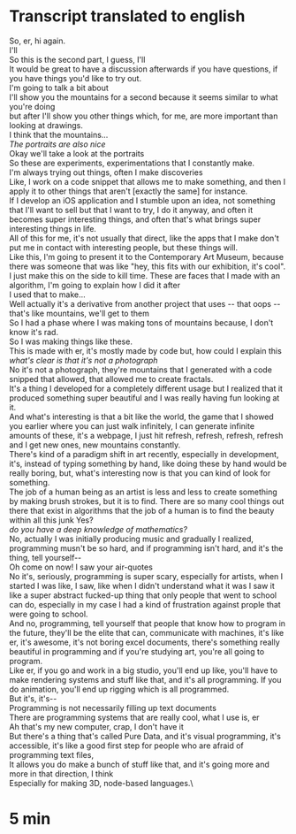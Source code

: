 # Transcript translated to english #

So, er, hi again.\
I'll\
So this is the second part, I guess, I'll\
It would be great to have a discussion afterwards if you have questions, if you have things you'd like to try out.\
I'm going to talk a bit about\
I'll show you the mountains for a second because it seems similar to what you're doing\
but after I'll show you other things which, for me, are more important than looking at drawings.\
I think that the mountains...\
*The portraits are also nice*\
Okay we'll take a look at the portraits\
So these are experiments, experimentations that I constantly make.\
I'm always trying out things, often I make discoveries\
Like, I work on a code snippet that allows me to make something, and then I apply it to other things that aren't [exactly the same] for instance.\
If I develop an iOS application and I stumble upon an idea, not something that I'll want to sell but that I want to try, I do it anyway, and often it becomes super interesting things, and often that's what brings super interesting things in life.\
All of this for me, it's not usually that direct, like the apps that I make don't put me in contact with interesting people, but these things will.\
Like this, I'm going to present it to the Contemporary Art Museum, because there was someone that was like "hey, this fits with our exhibition, it's cool". I just make this on the side to kill time.
These are faces that I made with an algorithm, I'm going to explain how I did it after\
I used that to make...\
Well actually it's a derivative from another project that uses -- that oops -- that's like mountains, we'll get to them\
So I had a phase where I was making tons of mountains because, I don't know it's rad.\
So I was making things like these.\
This is made with er, it's mostly made by code but, how could I explain this\
*what's clear is that it's not a photograph*\
No it's not a photograph, they're mountains that I generated with a code snipped that allowed, that allowed me to create fractals.\
It's a thing I developed for a completely different usage but I realized that it produced something super beautiful and I was really having fun looking at it.\
And what's interesting is that a bit like the world, the game that I showed you earlier where you can just walk infinitely, I can generate infinite amounts of these, it's a webpage, I just hit refresh, refresh, refresh, refresh and I get new ones, new mountains constantly.\
There's kind of a paradigm shift in art recently, especially in development, it's, instead of typing something by hand, like doing these by hand would be really boring, but, what's interesting now is that you can kind of look for something.\
The job of a human being as an artist is less and less to create something by making brush strokes, but it is to find.
There are so many cool things out there that exist in algorithms that the job of a human is to find the beauty within all this junk
Yes?\
*do you have a deep knowledge of mathematics?*\
No, actually I was initially producing music and gradually I realized, programming musn't be so hard, and if programming isn't hard, and it's the thing, tell yourself--\
Oh come on now! I saw your air-quotes\
No it's, seriously, programming is super scary, especially for artists, when I started I was like, I saw, like when I didn't understand what it was I saw it like a super abstract fucked-up thing that only people that went to school can do, especially in my case I had a kind of frustration against prople that were going to school.\
And no, programming, tell yourself that people that know how to program in the future, they'll be the elite that can, communicate with machines, it's like er, it's awesome, it's not boring excel documents, there's something really beautiful in programming and if you're studying art, you're all going to program.\
Like er, if you go and work in a big studio, you'll end up like, you'll have to make rendering systems and stuff like that, and it's all programming. If you do animation, you'll end up rigging which is all programmed.\
But it's, it's--\
Programming is not necessarily filling up text documents\
There are programming systems that are really cool, what I use is, er\
Ah that's my new computer, crap, I don't have it\
But there's a thing that's called Pure Data, and it's visual programming, it's accessible, it's like a good first step for people who are afraid of programming text files,\
It allows you do make a bunch of stuff like that, and it's going more and more in that direction, I think\
Especially for making 3D, node-based languages.\

# 5 min #
